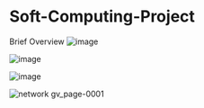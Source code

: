# Soft-Computing-Project
Brief Overview
![image](https://user-images.githubusercontent.com/85796958/162601334-25877600-346c-4542-a8ae-93885115f509.png)

![image](https://user-images.githubusercontent.com/85796958/162601346-1c6ff469-d9d3-4e1d-8c7d-73834a46551f.png)

![image](https://user-images.githubusercontent.com/85796958/162601353-9d34d31d-b1b6-4941-8c6c-184b36c83286.png)


![network gv_page-0001](https://user-images.githubusercontent.com/85796958/162601116-26903f04-f69c-4639-9b8d-f017c35f51f1.jpg)
